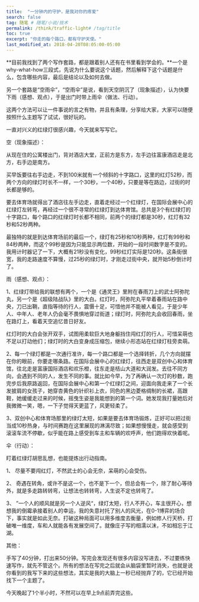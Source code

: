```yaml
---
title:  "一分钟内的守护，是我对你的疼爱"
search: false
tag: 随笔 # 随笔/小说/技术
permalink: /think/traffic-light# /tag/title 
toc: true
excerpt: "你走的每个路口，都有守护天使。"
last_modified_at: 2018-04-20T08:05:00-05:00
---
```


**目前我找到了两个写作套路，都是跟着别人还有在书里看到学会的。**一个是why-what-how三段式，先说为什么要说这个话题，然后解释下这个话题是什么，包含哪些内容，最后是结论以及如何去做。

另一个套路是“空雨伞”，“空雨伞”是说，看到天空阴沉了（现象描述），认为快要下雨（感想、观点），于是出门时带上雨伞（做法、行动）。

这两个方法可以让一件事说的言之有物，并且有条理，分享给大家，大家可以随便按照什么主题写了试试，很好玩的。

 

一直对兴义的红绿灯很感兴趣，今天就来写写它。

空（现象描述）：

从现在住的公寓楼出门，背对酒店大堂，正前方是东方，左手边往富康酒店走是北方，右手边是南方。

买早饭要往右手边走，不到100米就有一个倾斜的十字路口，这里的红灯52秒，而两个方向的绿灯时长不一样，一个30秒，一个40秒，只要是等在路边，过街的时长都是够的。

要去体育场就得出了酒店往左手边走，直着走经过一个红绿灯，在国际会展中心的红绿灯左转弯，再经过一个很不寻常的红绿灯到达体育馆。总共是3个有红绿灯的十字路口，每个路口的红绿灯时长都不相同，前两个的绿灯都是30秒，红灯有32秒和52秒两种。

最独特的就是到达体育场前的最后一个，绿灯有25秒和10秒两种，红灯有99秒和84秒两种，而这个99秒是因为只能显示两位数，开始的一段时间数字是不变的。我用计时器记了一下，大概有21秒没有变化，99秒红灯实际是120秒。这条街很宽，我的走路速度不算慢，过25秒的绿灯时，才刚走过街中央，就开始5秒倒计时了。

 

雨（感想、观点）：

1、红绿灯带给我的联想有两个，一个是《通灵王》里附在春雨刀上的武士阿弥陀丸，另一个是《超级陆战队》里的大白。红灯时，阿弥陀丸平举着春雨站在路中央，刀已出鞘，直指等待的行人，震慑十足，可惜他并不能被人看见，于是少年人、中年人、老年人仍会毫不畏惧地穿过街道；绿灯时，阿弥陀丸会收回春雨，坐在路灯上，看着天空追忆昔日好友。

红灯时的大白会张开双手，试图用柔软巨大地身躯挡住闯红灯的行人，可惜呆萌也不足以打动他们；绿灯时的大白变身成压缩包，继续小形态站在红绿灯柱旁卖萌。

2、每一个绿灯都是一次通行准许，每一个路口都是一个选择转折，几个方向就摆在你的眼前，你要走哪条路。在国际会展中心的红绿灯，往西走是双创中心和体育馆，往北走是富康国际酒店和欢乐橙，往东走是桔山大道和大润发。去往不同方向，会遇到不同的人，发生不同的事。就比如今早，为了再确认一次灯的秒数，跑完步后我原路返回，在国际会展中心和第一个红绿灯之间，迎面向我走来了一个长发披肩的女孩子，她穿杏黄色的针织衫上衣，同色的黑边菱格绸制的长裙，高跟鞋，她缓缓走过来的时候，摇曳生姿是我能想到的第一个词。她发现我打量她后对我微微一笑，嗯，一下子觉得天更蓝了，风更轻柔了。

3、双创中心和体育场那里的绿灯太短，如果是要去体育场锻炼，正好可以把过街当成10秒热身，与时间赛跑在这里展现的淋漓尽致；如果想慢慢走，就会感受到滚滚车流不停歇，似乎能在路上感受到车主和车辆的欢呼声，他们跑得欢快着呢。

 

伞（行动）：

盯着红绿灯胡思乱想，也能提炼出行动指南。

1、  尽量不要闯红灯，不然武士的心会无奈，呆萌的心会受伤。

2、  奇遇在转角，或许不是这一个，也不是下一个，但总会有一个，除了耐心等待外，就是多走路转转弯，让想法也转转弯，人生说不定也转弯了。

3、  ”一个人的顺风就是另一个人逆风“，绿灯太短，行人不开心，车主很开心，想想我的倒霉承接着别人的幸运，我的失意衬托了别人的风光，在0-1博弈的场合下，事实就是如此无奈。打破这种局面可以用多维度去衡量，例如修人行天桥，打破唯一维度，车和人就能各有发展空间了。就像庄子写的相濡以沫，不如相忘于江湖。

 

其他：

手写了40分钟，打出来50分钟。写完会发现还有很多内容没写进去，不过要练快速写作，就先不管这个。所有的想法在写完之后就会从脑袋里暂时消失，也就是说你看到的我写下来的这些想法，其实是我的大脑上一秒已经抛弃了的，它已经开始找下一个主题了。

今天晚起了1个半小时，不然可以在早上9点前弄完这些。

 

